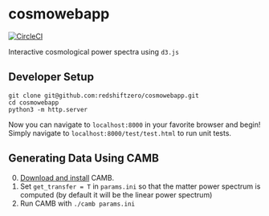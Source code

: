 # cosmowebapp
[![CircleCI](https://circleci.com/gh/redshiftzero/cosmowebapp/tree/master.svg?style=svg&circle-token=5739fb2605ead621f315d9f5e64b55c57d6c4c0f)](https://circleci.com/gh/redshiftzero/cosmowebapp/tree/master)

Interactive cosmological power spectra using `d3.js`

## Developer Setup

```
git clone git@github.com:redshiftzero/cosmowebapp.git
cd cosmowebapp
python3 -m http.server
```

Now you can navigate to `localhost:8000` in your favorite browser and begin! Simply navigate to `localhost:8000/test/test.html` to run unit tests.

## Generating Data Using CAMB

0. [Download and install](http://camb.info/readme.html) CAMB.
1. Set `get_transfer = T` in `params.ini` so that the matter power spectrum is computed (by default it will be the linear power spectrum)
2. Run CAMB with `./camb params.ini`
